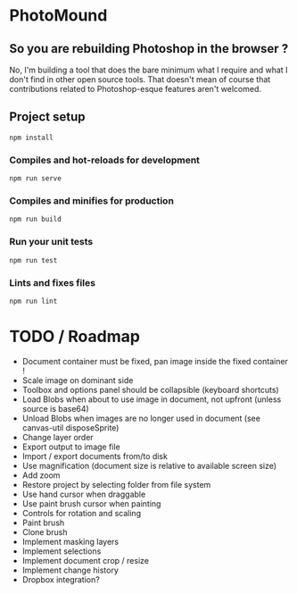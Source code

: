 # PhotoMound

## So you are rebuilding Photoshop in the browser ?

No, I'm building a tool that does the bare minimum what I require and what I don't
find in other open source tools. That doesn't mean of course that contributions
related to Photoshop-esque features aren't welcomed.

## Project setup
```
npm install
```

### Compiles and hot-reloads for development
```
npm run serve
```

### Compiles and minifies for production
```
npm run build
```

### Run your unit tests
```
npm run test
```

### Lints and fixes files
```
npm run lint
```

# TODO / Roadmap

* Document container must be fixed, pan image inside the fixed container !
* Scale image on dominant side
* Toolbox and options panel should be collapsible (keyboard shortcuts)
* Load Blobs when about to use image in document, not upfront (unless source is base64)
* Unload Blobs when images are no longer used in document (see canvas-util disposeSprite)
* Change layer order
* Export output to image file
* Import / export documents from/to disk
* Use magnification (document size is relative to available screen size)
* Add zoom
* Restore project by selecting folder from file system
* Use hand cursor when draggable
* Use paint brush cursor when painting
* Controls for rotation and scaling
* Paint brush
* Clone brush
* Implement masking layers
* Implement selections
* Implement document crop / resize
* Implement change history
* Dropbox integration?
